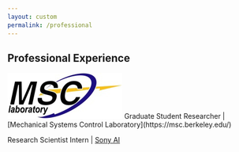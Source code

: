 ```yaml
---
layout: custom
permalink: /professional
---
```

## Professional Experience
<img src="msc.jpg"/>
Graduate Student Researcher | [Mechanical Systems Control Laboratory](https://msc.berkeley.edu/)


Research Scientist Intern | [Sony AI](https://www.ai.sony/)
